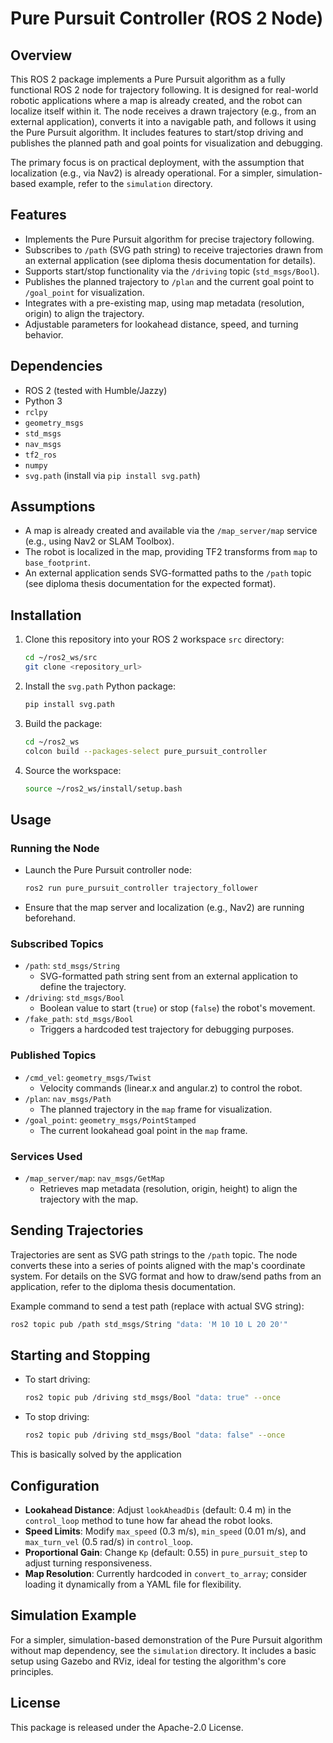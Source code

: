 # Pure Pursuit Controller (ROS 2 Node)

## Overview
This ROS 2 package implements a Pure Pursuit algorithm as a fully functional ROS 2 node for trajectory following. It is designed for real-world robotic applications where a map is already created, and the robot can localize itself within it. The node receives a drawn trajectory (e.g., from an external application), converts it into a navigable path, and follows it using the Pure Pursuit algorithm. It includes features to start/stop driving and publishes the planned path and goal points for visualization and debugging.

The primary focus is on practical deployment, with the assumption that localization (e.g., via Nav2) is already operational. For a simpler, simulation-based example, refer to the `simulation` directory.

## Features
- Implements the Pure Pursuit algorithm for precise trajectory following.
- Subscribes to `/path` (SVG path string) to receive trajectories drawn from an external application (see diploma thesis documentation for details).
- Supports start/stop functionality via the `/driving` topic (`std_msgs/Bool`).
- Publishes the planned trajectory to `/plan` and the current goal point to `/goal_point` for visualization.
- Integrates with a pre-existing map, using map metadata (resolution, origin) to align the trajectory.
- Adjustable parameters for lookahead distance, speed, and turning behavior.

## Dependencies
- ROS 2 (tested with Humble/Jazzy)
- Python 3
- `rclpy`
- `geometry_msgs`
- `std_msgs`
- `nav_msgs`
- `tf2_ros`
- `numpy`
- `svg.path` (install via `pip install svg.path`)

## Assumptions
- A map is already created and available via the `/map_server/map` service (e.g., using Nav2 or SLAM Toolbox).
- The robot is localized in the map, providing TF2 transforms from `map` to `base_footprint`.
- An external application sends SVG-formatted paths to the `/path` topic (see diploma thesis documentation for the expected format).

## Installation
1. Clone this repository into your ROS 2 workspace `src` directory:
   ```bash
   cd ~/ros2_ws/src
   git clone <repository_url>
   ```
2. Install the `svg.path` Python package:
   ```bash
   pip install svg.path
   ```
3. Build the package:
   ```bash
   cd ~/ros2_ws
   colcon build --packages-select pure_pursuit_controller
   ```
4. Source the workspace:
   ```bash
   source ~/ros2_ws/install/setup.bash
   ```

## Usage
### Running the Node
- Launch the Pure Pursuit controller node:
  ```bash
  ros2 run pure_pursuit_controller trajectory_follower
  ```
- Ensure that the map server and localization (e.g., Nav2) are running beforehand.

### Subscribed Topics
- `/path`: `std_msgs/String`
  - SVG-formatted path string sent from an external application to define the trajectory.
- `/driving`: `std_msgs/Bool`
  - Boolean value to start (`true`) or stop (`false`) the robot's movement.
- `/fake_path`: `std_msgs/Bool`
  - Triggers a hardcoded test trajectory for debugging purposes.

### Published Topics
- `/cmd_vel`: `geometry_msgs/Twist`
  - Velocity commands (linear.x and angular.z) to control the robot.
- `/plan`: `nav_msgs/Path`
  - The planned trajectory in the `map` frame for visualization.
- `/goal_point`: `geometry_msgs/PointStamped`
  - The current lookahead goal point in the `map` frame.

### Services Used
- `/map_server/map`: `nav_msgs/GetMap`
  - Retrieves map metadata (resolution, origin, height) to align the trajectory with the map.

## Sending Trajectories
Trajectories are sent as SVG path strings to the `/path` topic. The node converts these into a series of points aligned with the map's coordinate system. For details on the SVG format and how to draw/send paths from an application, refer to the diploma thesis documentation.

Example command to send a test path (replace with actual SVG string):
```bash
ros2 topic pub /path std_msgs/String "data: 'M 10 10 L 20 20'"
```

## Starting and Stopping
- To start driving:
  ```bash
  ros2 topic pub /driving std_msgs/Bool "data: true" --once
  ```
- To stop driving:
  ```bash
  ros2 topic pub /driving std_msgs/Bool "data: false" --once
  ```

This is basically solved by the application

## Configuration
- **Lookahead Distance**: Adjust `lookAheadDis` (default: 0.4 m) in the `control_loop` method to tune how far ahead the robot looks.
- **Speed Limits**: Modify `max_speed` (0.3 m/s), `min_speed` (0.01 m/s), and `max_turn_vel` (0.5 rad/s) in `control_loop`.
- **Proportional Gain**: Change `Kp` (default: 0.55) in `pure_pursuit_step` to adjust turning responsiveness.
- **Map Resolution**: Currently hardcoded in `convert_to_array`; consider loading it dynamically from a YAML file for flexibility.

## Simulation Example
For a simpler, simulation-based demonstration of the Pure Pursuit algorithm without map dependency, see the `simulation` directory. It includes a basic setup using Gazebo and RViz, ideal for testing the algorithm's core principles.

## License
This package is released under the Apache-2.0 License.
